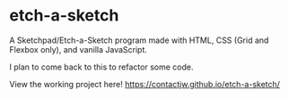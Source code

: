 # etch-a-sketch
A Sketchpad/Etch-a-Sketch program made with HTML, CSS (Grid and Flexbox only), and vanilla JavaScript.

I plan to come back to this to refactor some code.

View the working project here! https://contactjw.github.io/etch-a-sketch/
